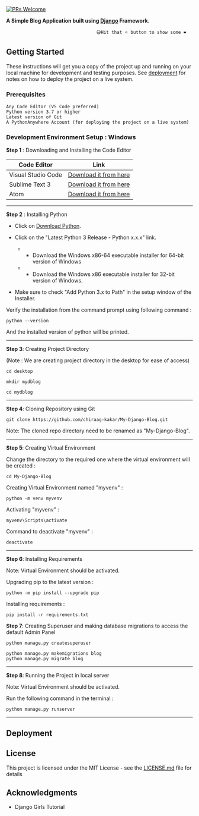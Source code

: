 [![PRs Welcome](https://img.shields.io/badge/PRs-welcome-brightgreen.svg?style=flat-square)](https://github.com/chiraag-kakar/My-Django-Blog/pulls)


**A Simple Blog Application built using [Django](https://docs.djangoproject.com/en/3.1/) Framework.**

                                      😃Hit that ⭐ button to show some ❤️           

## Getting Started

These instructions will get you a copy of the project up and running on your local machine for development and testing purposes. See [deployment](#Deployment) for notes on how to deploy the project on a live system.

### Prerequisites
```
Any Code Editor (VS Code preferred)
Python version 3.7 or higher
Latest version of Git
A PythonAnywhere Account (for deploying the project on a live system)
```

### Development Environment Setup : Windows
**Step 1** : Downloading and Installing the Code Editor

| **Code Editor** | **Link** 	|
|-	|-	|
| Visual Studio Code 	| [Download it from here](https://code.visualstudio.com/)	|
| Sublime Text 3 	| [Download it from here](https://www.sublimetext.com/3) |
| Atom 	| [Download it from here](https://atom.io/)	|

---
**Step 2** : Installing Python
* Click on [Download Python](https://www.python.org/downloads/windows/).
* Click on the "Latest Python 3 Release - Python x.x.x" link.
   * * Download the Windows x86-64 executable installer for 64-bit version of Windows
   * * Download the Windows x86 executable installer for 32-bit version of Windows.


* Make sure to check "Add Python 3.x to Path" in the setup window of the Installer.

Verify the installation from the command prompt using following command :
```
python --version
```
And the installed version of python will be printed.


---
**Step 3**: Creating Project Directory 


(Note : We are creating project directory in the desktop for ease of access)

```
cd desktop

mkdir mydblog

cd mydblog
```
---
**Step 4**: Cloning Repository using Git
```
git clone https://github.com/chiraag-kakar/My-Django-Blog.git
```
Note: The cloned repo directory need to be renamed as "My-Django-Blog".

---
**Step 5**: Creating Virtual Environment

Change the directory to the required one where the virtual environment will be created :
```
cd My-Django-Blog
```
Creating Virtual Environment named "myvenv" :
```
python -m venv myvenv
```
Activating "myvenv" :
```
myvenv\Scripts\activate
```
Command to deactivate "myvenv" :
```
deactivate
```
---
**Step 6**: Installing Requirements


Note: Virtual Environment should be activated.


Upgrading pip to the latest version :
```
python -m pip install --upgrade pip
```


Installing requirements :
```
pip install -r requirements.txt
```
**Step 7**: Creating Superuser and making database migrations to access the default Admin Panel
```
python manage.py createsuperuser
```
```
python manage.py makemigrations blog
python manage.py migrate blog
```

---
**Step 8**: Running the Project in local server


Note: Virtual Environment should be activated.


Run the following command in the terminal :
```
python manage.py runserver
```

---
## Deployment



## License

This project is licensed under the MIT License - see the [LICENSE.md](LICENSE.md) file for details

## Acknowledgments

* Django Girls Tutorial

